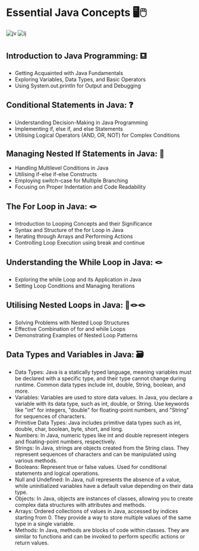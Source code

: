 # Essential Java Concepts   🖥️🖱️

![jv](https://github.com/Cappricornia/Getting-Started-with-Java-Core-Concepts/assets/90700181/8c2e6c12-8a90-4a93-9d30-b0ffddb883a7)                 ![ij](https://github.com/Cappricornia/Getting-Started-with-Java-Core-Concepts/assets/90700181/235cd703-856e-4fd5-9e24-729889062d2b)


## Introduction to Java Programming: ⛾

  -  Getting Acquainted with Java Fundamentals
  -  Exploring Variables, Data Types, and Basic Operators
  -  Using System.out.println for Output and Debugging

## Conditional Statements in Java: ❓

  - Understanding Decision-Making in Java Programming
  - Implementing if, else if, and else Statements
  - Utilising Logical Operators (AND, OR, NOT) for Complex Conditions

## Managing Nested If Statements in Java: 🪹

  -  Handling Multilevel Conditions in Java
  - Utilising if-else if-else Constructs
  - Employing switch-case for Multiple Branching
  - Focusing on Proper Indentation and Code Readability

## The For Loop in Java: 🪢

  - Introduction to Looping Concepts and their Significance
  - Syntax and Structure of the for Loop in Java
  - Iterating through Arrays and Performing Actions
  - Controlling Loop Execution using break and continue

## Understanding the While Loop in Java: 🪢

  -  Exploring the while Loop and its Application in Java
  -  Setting Loop Conditions and Managing Iterations

## Utilising Nested Loops in Java: 🪹🪢🪢

 - Solving Problems with Nested Loop Structures
 - Effective Combination of for and while Loops
 - Demonstrating Examples of Nested Loop Patterns

## Data Types and Variables in Java: 🗃️

  - Data Types: Java is a statically typed language, meaning variables must be declared with a specific type, and their type cannot change during runtime. Common data types include int, double, String, boolean, and more.
  - Variables: Variables are used to store data values. In Java, you declare a variable with its data type, such as int, double, or String. Use keywords like "int" for integers, "double" for floating-point numbers, and "String" for sequences of characters.
  - Primitive Data Types: Java includes primitive data types such as int, double, char, boolean, byte, short, and long.
  - Numbers: In Java, numeric types like int and double represent integers and floating-point numbers, respectively.
  - Strings: In Java, strings are objects created from the String class. They represent sequences of characters and can be manipulated using various methods.
  - Booleans: Represent true or false values. Used for conditional statements and logical operations.
  - Null and Undefined: In Java, null represents the absence of a value, while uninitialized variables have a default value depending on their data type.
  - Objects: In Java, objects are instances of classes, allowing you to create complex data structures with attributes and methods.
  -  Arrays: Ordered collections of values in Java, accessed by indices starting from 0. They provide a way to store multiple values of the same type in a single variable.
  -  Methods: In Java, methods are blocks of code within classes. They are similar to functions and can be invoked to perform specific actions or return values.
